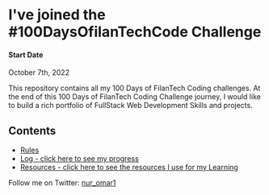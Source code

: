 # I've joined the #100DaysOfilanTechCode Challenge

#### Start Date
October 7th, 2022

This repository contains all my 100 Days of FilanTech Coding challenges. At the end of this 100 Days of FilanTech Coding Challenge journey, I would like to build a rich portfolio of FullStack Web Development Skills and projects.

## Contents

* [Rules](rules.md)
* [Log - click here to see my progress](log.md)
* [Resources - click here to see the resources I use for my Learning](resources.md)

Follow me on Twitter: [nur_omar1](https://twitter.com/nur_omar1)